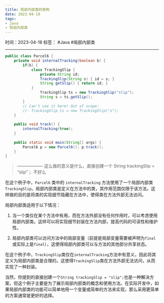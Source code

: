 ```yaml
---
title: 局部内部类的使用
date: 2023-04-19
tags: 
- Java 
- 局部内部类
---
```


时间：2023-04-18
标签： #Java #局部内部类

---
```java
public class Parcel6 { 
	private void internalTracking(boolean b) { 
		if(b) { 
			class TrackingSlip { 
				private String id; 
				TrackingSlip(String s) { id = s; } 
				String getSlip() { return id; } 
			} 
				TrackingSlip ts = new TrackingSlip("slip"); 
				String s = ts.getSlip(); 
		} 
		// Can't use it here! Out of scope: 
		//- TrackingSlip ts = new TrackingSlip("x"); 
	} 
	
	public void track() { 
		internalTracking(true); 
	} 
	
	public static void main(String[] args) { 
		Parcel6 p = new Parcel6(); p.track(); 
	} 
} 
```
>—————— 
>这么做的意义是什么，直接创建一个 String trackingSlip = “slip”； 不好么

在这个例子中，`Parcel6` 类中的 `internalTracking` 方法使用了一个局部内部类 `TrackingSlip`。局部内部类是定义在方法中的类，其作用范围仅限于该方法。这样做的目的是将类的实现细节隐藏在方法中，使得类在方法外部无法访问。

局部内部类适用于以下情况：

1.  当一个类仅在某个方法中有用，而在方法外部没有任何作用时，可以考虑使用局部内部类。这样可以将实现细节封装在方法内部，提高代码的可读性和维护性。
    
2.  局部内部类可以访问方法中的局部变量（前提是局部变量需要被声明为`final`或实际上是`final`），这使得局部内部类可以与方法的其他部分共享状态。
    

在这个例子中，`TrackingSlip`类仅在`internalTracking`方法中有意义，因此将其定义为局部内部类是合理的。这使得`TrackingSlip`类在方法外部无法访问，从而实现了一种封装。

当然，你提到的直接创建一个`String trackingSlip = "slip";`也是一种解决方案，但这个例子主要是为了展示局部内部类的概念和使用方法。在实际开发中，如果局部内部类的功能可以简单地用一个变量或简单的方法来实现，那么采用更简单的方案通常是更好的选择。